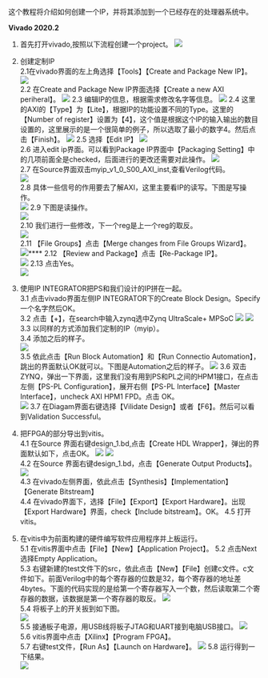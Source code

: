 这个教程将介绍如何创建一个IP，并将其添加到一个已经存在的处理器系统中。

**Vivado 2020.2**

1. 首先打开vivado,按照以下流程创建一个project。
    ![](./1.png)

2. 创建定制IP  
    2.1在vivado界面的左上角选择【Tools】【Create and Package New IP】。
    ![](./2.png)  
    2.2 在Create and Package New IP界面选择【Create a new AXI periheral】。
    ![](./3.png)
    2.3 编辑IP的信息，根据需求修改名字等信息。
    ![](./4.png)
    2.4 这里的AXI的【Type】为【Lite】，根据IP的功能设置不同的Type。这里的【Number of register】设置为【4】，这个值是根据这个IP的输入输出的数目设置的，这里展示的是一个很简单的例子，所以选取了最小的数字4。然后点击【Finish】。
    ![](./5.png)
    2.5 选择【Edit IP】
    ![](./6.png)  
    2.6 进入edit ip界面。可以看到Package IP界面中【Packaging Setting】中的几项前面全是checked，后面进行的更改还需要对此操作。
    ![](./7.png)  
    2.7 在Source界面双击myip_v1_0_S00_AXI_inst,查看Verilog代码。  
    ![](./8.png)  
    2.8 具体一些信号的作用要去了解AXI，这里主要看IP的读写。下图是写操作。  
    ![](./9.png)
    2.9 下图是读操作。  
    ![](./10.png)  
    2.10 我们进行一些修改，下一个reg是上一个reg的取反。  
    ![](./11.png)  
    2.11 【File Groups】点击【Merge changes from File Groups Wizard】。   
    ![](./13.png)****
    2.12 【Review and Package】点击【Re-Package IP】。  
    ![](./14.png)
    2.13 点击Yes。  
    ![](./15.png)
3. 使用IP INTEGRATOR把PS和我们设计的IP拼在一起。  
    3.1 点击vivado界面左侧IP INTEGRATOR下的Create Block Design。Specify 一个名字然后OK。  
    3.2 点击【+】，在search中输入zynq选中Zynq UltraScale+ MPSoC
    ![](./16.png)
    ![](./17.png)  
    3.3 以同样的方式添加我们定制的IP（myip）。   
    3.4 添加之后的样子。     
    ![](./18.png)  
    3.5  依此点击【Run Block Automation】和【Run Connectio Automation】，跳出的界面默认OK就可以。下图是Automation之后的样子。
    ![](./19.png)
    3.6 双击ZYNQ，弹出一下界面，这里我们没有用到PS和PL之间的HPM1接口，在点击左侧【PS-PL Configuration】，展开右侧【PS-PL Interface】【Master Interface】，uncheck AXI HPM1 FPD。点击 OK。  
    ![](./22.png)
    3.7 在Diagam界面右键选择【Vilidate Design】或者【F6】。然后可以看到Validation Successful。  
4. 把FPGA的部分导出到vitis。  
    4.1 在Source 界面右键design_1.bd,点击【Create HDL Wrapper】，弹出的界面默认如下，点击OK。
    ![](./20.png)
    ![](./21.png)  
    4.2 在Source 界面右键design_1.bd，点击【Generate Output Products】。
    ![](./23.png)  
    4.3 在vivado左侧界面，依此点击【Synthesis】【Implementation】【Generate Bitstream】  
    4.4 在vivado界面下，选择【File】【Export】【Export Hardware】。出现【Export Hardware】界面，check【Include bitstream】。OK。
    4.5 打开vitis。

5. 在vitis中为前面构建的硬件编写软件应用程序并上板运行。  
    5.1 在vitis界面中点击【File】【New】【Application Project】。
    5.2 点击Next 选择Empty Application。   
    5.3 右键新建的test文件下的src，依此点击【New】【File】创建c文件。c文件如下。前面Verilog中的每个寄存器的位数是32，每个寄存器的地址差4bytes。下面的代码实现的是给第一个寄存器写入一个数，然后读取第二个寄存器的数据，该数据是第一个寄存器的取反。
    ![](./27.png)  
    5.4 将板子上的开关扳到如下图。  
    ![](./25.png)  
    5.5 接通板子电源，用USB线将板子JTAG和UART接到电脑USB接口。
    ![](./26.png)  
    5.6 vitis界面中点击【Xilinx】【Program FPGA】。   
    5.7 右键test文件，【Run As】【Launch on Hardware】。
    ![](./30.png)
    5.8 运行得到一下结果。  
    ![](./28.png)
    

